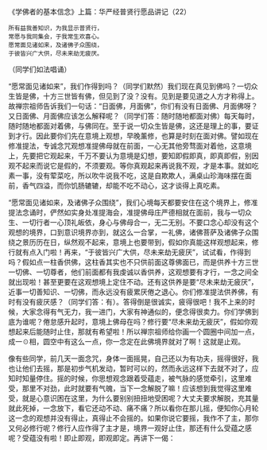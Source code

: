 《学佛者的基本信念》上篇：华严经普贤行愿品讲记（22）

```
所有益我善知识，为我显示普贤行，
常愿与我同集会，于我常生欢喜心。
愿常面见诸如来，及诸佛子众围绕，
于彼皆兴广大供，尽未来劫无疲厌。
```

（同学们如法唱诵）

“愿常面见诸如来”，我们作得到吗？（同学们默然）我们现在真见到佛吗？一切众生皆是佛，十方三世皆有佛，但见到了没？没有。见到是要见道之人方才称得上。故禅宗祖师告诉我们一句话：“日面佛，月面佛”，你们有没有日面佛、月面佛呀？又日面佛、月面佛应该怎么解释呢？（同学们答：随时随地都面对佛）每天每时，随时随地都面对着佛，与佛同在。至于说一切众生皆是佛，这还是理上的事，要证到才行。因此要你们先在意境上观想，早晚薰修，也算是时刻在面对佛。譬如现在修准提法，专诚念咒观想准提佛母就在前面，一心无其他旁骛面对着他，这意境上，先要把它观起来，千万不要认为意境是幻想，要知即假即真，即真即假，别因观不起来而说它是假的，不须要观。等你真观起来再说我不观，才是本事。就如吃素一事，没有荤菜吃，所以吹牛说我不吃，这是自欺欺人，满桌山珍海味摆在面前，香气四溢，而你饥肠辘辘，却能不吃不动心，这才谈得上真吃素。

“愿常面见诸如来，及诸佛子众围绕”，我们心境每天都要安住在这个境界上，修准提法念诵时，俨然如实身处准提海会，准提佛母庄严德相就在面前，我与一切众生、一切行者一心顶礼皈依，身心与佛母合一，无二无别。不要口念心却没有这个观想的境界，口到意识境界亦到，就这么一合掌，一礼佛，诸佛菩萨及诸佛子众围绕之景历历在日，纵然观不起来，意境上也要带到，假如你真能这样观想起来，修行就有点入门啦！再来，“于彼皆兴广大供，尽未来劫无疲厌”，试试看，作得到吗？假如点一柱香供佛，这柱香其实也不只供前面这尊佛面已，而是供养十方三世一切佛、一切尊者，他们前面都有我虔诚以香供养，这观想要有才行，一念之间全就出现啦！甚至更要在这观想境上定住不动。还有这供养是要“尽未来劫无疲厌”，近事一切善知识、一切佛，而永远没有疲累厌倦之退心。你们修准提法供养佛，有时有没有疲厌感？（同学们答：有）。答得倒是很诚实，疲得很吧！我不上来的时候，大家念得有气无力，我一进门，大家有神通似的，便念得很卖力。你们学佛到底为谁呢？倦怠感升起时，意境上佛母在吗？修行要“尽未来劫无疲厌”，假如你观想起来后能随时止住，那就有希望啦！所以禅宗祖师给你画一个圆圈中间加一点，成一☉相，圆空中有这么一点，你一念定在此佛境界就对了啊！这就是止观。

像有些同学，前几天一面念咒，身体一面摇晃，自己还以为有功夫，摇得很好，我也让他们去摇，那是初步气机发动，暂时可以的，然而永远这样下去就不对了，应知时知量停住。摇的时候，你思想观念跟着受蕴走，被气脉的感觉牵引，这里难受，那里不对劲，此时就要有气魄，当下一念解脱了嘛！应该想到我觉得这里难受，就是心意识困在这里，为什么要别别扭扭地受困呢？大丈夫要求解脱，充其量就此死掉，一念放下，看它还动不动、痛不痛？所以看你在那儿摇，便知你心月轮这一念的观想并没有得止，真得止不会摇的。如果你说它要摇，我作不了主，那你又何必修行呢？修行人应作得了主才是，境界一观好止住，那还有什么受蕴之感呢？受蕴没有啦！即止即观，即观即定。再讲下一偈：


